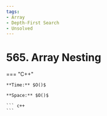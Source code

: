 ```yaml
---
tags:
- Array
- Depth-First Search
- Unsolved
---
```



# 565. Array Nesting

=== "C++"

    **Time:** $O()$

    **Space:** $O()$

    ``` c++
    ```